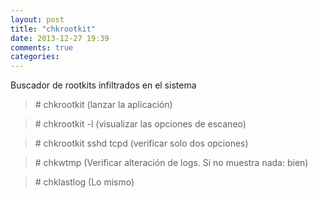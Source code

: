 ```yaml
---
layout: post
title: "chkrootkit"
date: 2013-12-27 19:39
comments: true
categories: 
---
```

Buscador de rootkits infiltrados en el sistema

>\# chkrootkit  (lanzar la aplicación)

>\# chkrootkit -l  (visualizar las opciones de escaneo)

>\# chkrootkit sshd tcpd  (verificar solo dos opciones)

>\# chkwtmp  (Verificar alteración de logs. Si no muestra nada: bien)

>\# chklastlog  (Lo mismo)

